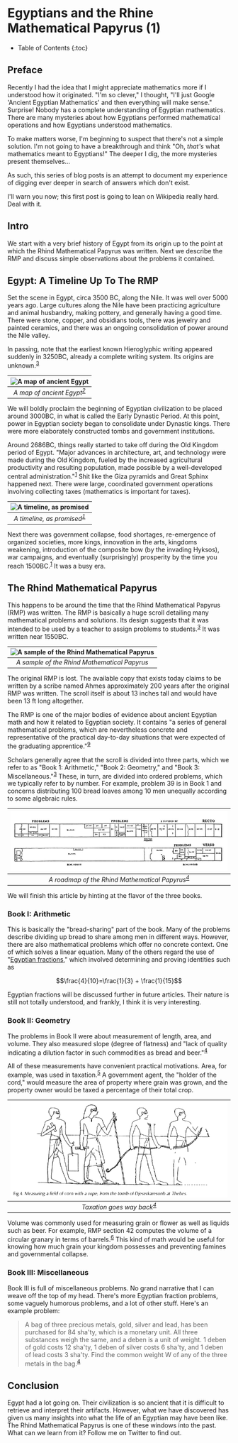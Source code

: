# Egyptians and the Rhine Mathematical Papyrus (1)

* Table of Contents
{:toc}

## Preface

Recently I had the idea that I might appreciate mathematics more if I understood how it originated. "I'm so clever," I thought, "I'll just Google 'Ancient Egyptian Mathematics' and then everything will make sense." Surprise! Nobody has a complete understanding of Egyptian mathematics. There are many mysteries about how Egyptians performed mathematical operations and how Egyptians understood mathematics.

To make matters worse, I'm beginning to suspect that there's not a simple solution. I'm not going to have a breakthrough and think "Oh, *that's* what mathematics meant to Egyptians!" The deeper I dig, the more mysteries present themselves...

As such, this series of blog posts is an attempt to document my experience of digging ever deeper in search of answers which don't exist.

I'll warn you now; this first post is going to lean on Wikipedia really hard. Deal with it.

## Intro

We start with a very brief history of Egypt from its origin up to the point at which the Rhind Mathematical Papyrus was written. Next we describe the RMP and discuss simple observations about the problems it contained.

## Egypt: A Timeline Up To The RMP

Set the scene in Egypt, circa 3500 BC, along the Nile. It was well over 5000 years ago. Large cultures along the Nile have been practicing agriculture and animal husbandry, making pottery, and generally having a good time. There were stone, copper, and obsidians tools, there was jewelry and painted ceramics, and there was an ongoing consolidation of power around the Nile valley.

In passing, note that the earliest known Hieroglyphic writing appeared suddenly in 3250BC, already a complete writing system. Its origins are unknown.<sup>[3][3]</sup>

|![A map of ancient Egypt](https://www.thoughtco.com/thmb/HR4ROK-3AhAmrtKS0BC3YIk8sfo=/4898x3391/filters:no_upscale():max_bytes(150000):strip_icc()/Map_of_Egypt-f1a95b7e0515423aaa66bad08b627d50.jpg)|
|:--:|
| *A map of ancient Egypt<sup>[2][2]</sup>* |

We will boldly proclaim the beginning of Egyptian civilization to be placed around 3000BC, in what is called the Early Dynastic Period. At this point, power in Egyptian society began to consolidate under Dynastic kings. There were more elaborately constructed tombs and government institutions.

Around 2686BC, things really started to take off during the Old Kingdom period of Egypt. "Major advances in architecture, art, and technology were made during the Old Kingdom, fueled by the increased agricultural productivity and resulting population, made possible by a well-developed central administration."<sup>[1][1]</sup> Shit like the Giza pyramids and Great Sphinx happened next. There were large, coordinated government operations involving collecting taxes (mathematics is important for taxes).

|![A timeline, as promised](https://upload.wikimedia.org/wikipedia/en/timeline/pr44hfmar3p9o4kq975b3mhp2tqmrns.png)|
|:--:|
| *A timeline, as promised<sup>[1][1]</sup>* |

Next there was government collapse, food shortages, re-emergence of organized societies, more kings, innovation in the arts, kingdoms weakening, introduction of the composite bow (by the invading Hyksos), war campaigns, and eventually (surprisingly) prosperity by the time you reach 1500BC.<sup>[1][1]</sup> It was a busy era.

## The Rhind Mathematical Papyrus

This happens to be around the time that the Rhind Mathematical Papyrus (RMP) was written. The RMP is basically a huge scroll detailing many mathematical problems and solutions. Its design suggests that it was intended to be used by a teacher to assign problems to students.<sup>[3][3]</sup> It was written near 1550BC.

|![A sample of the Rhind Mathematical Papyrus](https://curiosmos.com/wp-content/uploads/2020/09/Rhind-mathematical-papyrus.jpg)|
|:--:|
| *A sample of the Rhind Mathematical Papyrus* |

The original RMP is lost. The available copy that exists today claims to be written by a scribe named Ahmes approximately 200 years after the original RMP was written. The scroll itself is about 13 inches tall and would have been 13 ft long altogether.

The RMP is one of the major bodies of evidence about ancient Egyptian math and how it related to Egyptian society. It contains "a series of general mathematical problems, which are nevertheless concrete and representative of the practical day-to-day situations that were expected of the graduating apprentice."<sup>[9][9]</sup>

Scholars generally agree that the scroll is divided into three parts, which we refer to as "Book 1: Arithmetic," "Book 2: Geometry," and "Book 3: Miscellaneous."<sup>[3][3]</sup> These, in turn, are divided into ordered problems, which we typically refer to by number. For example, problem 39 is in Book 1 and concerns distributing 100 bread loaves among 10 men unequally according to some algebraic rules.

|![A roadmap of the Rhind Mathematical Papyrus](/images/rmp_roadmap.png)|
|:--:|
| *A roadmap of the Rhind Mathematical Papyrus<sup>[4][4]</sup>* |

 We will finish this article by hinting at the flavor of the three books.

### Book I: Arithmetic

This is basically the "bread-sharing" part of the book. Many of the problems describe dividing up bread to share among men in different ways. However, there are also mathematical problems which offer no concrete context. One of which solves a linear equation. Many of the others regard the use of "[Egyptian fractions](https://en.wikipedia.org/wiki/Egyptian_fraction)," which involved determining and proving identities such as

$$\frac{4}{10}=\frac{1}{3} + \frac{1}{15}$$

Egyptian fractions will be discussed further in future articles. Their nature is still not totally understood, and frankly, I think it is very interesting.

### Book II: Geometry

The problems in Book II were about measurement of length, area, and volume. They also measured slope (degree of flatness) and "lack of quality indicating a dilution factor in such commodities as bread and beer."<sup>[4][4]</sup>

All of these measurements have convenient practical motivations. Area, for example, was used in taxation.<sup>[5][5]</sup> A government agent, the "holder of the cord," would measure the area of property where grain was grown, and the property owner would be taxed a percentage of their total crop.

|![Measuring area with a rope](/images/rope_measurement.png)|
|:--:|
| *Taxation goes way back<sup>[4][4]</sup>* |

Volume was commonly used for measuring grain or flower as well as liquids such as beer. For example, RMP section 42 computes the volume of a circular granary in terms of barrels.<sup>[6][6]</sup> This kind of math would be useful for knowing how much grain your kingdom possesses and preventing famines and governmental collapse.

### Book III: Miscellaneous

Book III is full of miscellaneous problems. No grand narrative that I can weave off the top of my head. There's more Egyptian fraction problems, some vaguely humorous problems, and a lot of other stuff. Here's an example problem:

>A bag of three precious metals, gold, silver and lead, has been purchased for 84 sha'ty, which is a monetary unit. All three substances weigh the same, and a deben is a unit of weight. 1 deben of gold costs 12 sha'ty, 1 deben of silver costs 6 sha'ty, and 1 deben of lead costs 3 sha'ty. Find the common weight W of any of the three metals in the bag.<sup>[4][4]</sup>

## Conclusion

Egypt had a lot going on. Their civilization is so ancient that it is difficult to retrieve and interpret their artifacts. However, what we have discovered has given us many insights into what the life of an Egyptian may have been like. The Rhind Mathematical Papyrus is one of these windows into the past. What can we learn from it? Follow me on Twitter to find out.

[1]: https://en.wikipedia.org/wiki/Ancient_Egypt
[2]: https://www.thoughtco.com/predynastic-egypt-beginners-guide-172128
[3]: https://archive.org/details/ALLEN2014MiddleEgyptianAnIntroductionToTheLanguageAndCultureOfHieroglyphs/mode/2up
[4]:https://archive.org/details/rhindmathematica0000robi_h8l4
[5]:https://daily.jstor.org/tax-day-ancient-egypt/
[6]:https://books.google.com/books?id=8c10QYoGa4UC
[7]:https://books.google.com/books/about/A_History_of_Mathematics.html?id=h50fAQAAIAAJ
[8]:https://archive.org/details/Peet_1923/page/n1/mode/2up
[9]:https://archive.org/details/SpalingerTheRhindMathematicalPapyrusAsAHistoricalDocumentSAK171990/page/n9/mode/2up
[10]: https://en.wikipedia.org/wiki/Rhind_Mathematical_Papyrus#Book_III_%E2%80%93_Miscellany